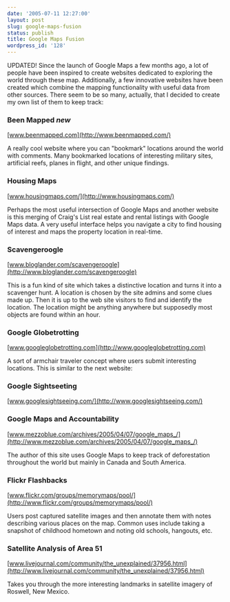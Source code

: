 ```yaml
---
date: '2005-07-11 12:27:00'
layout: post
slug: google-maps-fusion
status: publish
title: Google Maps Fusion
wordpress_id: '128'
---
```


UPDATED! Since the launch of Google Maps a few months ago, a lot of people have been inspired to create websites dedicated to exploring the world through these map. Additionally, a few innovative websites have been created which combine the mapping functionality with useful data from other sources. There seem to be so many, actually, that I decided to create my own list of them to keep track:




### Been Mapped *new*




[www.beenmapped.com](http://www.beenmapped.com/)




A really cool website where you can "bookmark" locations around the world with comments. Many bookmarked locations of interesting military sites, artificial reefs, planes in flight, and other unique findings.




### Housing Maps




[www.housingmaps.com/](http://www.housingmaps.com/)




Perhaps the most useful intersection of Google Maps and another website is this merging of Craig's List real estate and rental listings with Google Maps data. A very useful interface helps you navigate a city to find housing of interest and maps the property location in real-time.




### Scavengeroogle




[www.bloglander.com/scavengeroogle](http://www.bloglander.com/scavengeroogle)




This is a fun kind of site which takes a distinctive location and turns it into a scavenger hunt. A location is chosen by the site admins and some clues made up. Then it is up to the web site visitors to find and identify the location. The location might be anything anywhere but supposedly most objects are found within an hour.




### Google Globetrotting




[www.googleglobetrotting.com](http://www.googleglobetrotting.com)




A sort of armchair traveler concept where users submit interesting locations. This is similar to the next website:




### Google Sightseeting




[www.googlesightseeing.com/](http://www.googlesightseeing.com/)




### Google Maps and Accountability




[www.mezzoblue.com/archives/2005/04/07/google_maps_/](http://www.mezzoblue.com/archives/2005/04/07/google_maps_/)




The author of this site uses Google Maps to keep track of deforestation throughout the world but mainly in Canada and South America.




### Flickr Flashbacks




[www.flickr.com/groups/memorymaps/pool/](http://www.flickr.com/groups/memorymaps/pool/)




Users post captured satellite images and then annotate them with notes describing various places on the map. Common uses include taking a snapshot of childhood hometown and noting old schools, hangouts, etc.




### Satellite Analysis of Area 51




[www.livejournal.com/community/the_unexplained/37956.html](http://www.livejournal.com/community/the_unexplained/37956.html)




Takes you through the more interesting landmarks in satellite imagery of Roswell, New Mexico.



